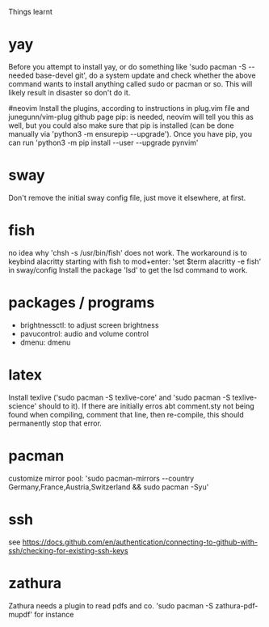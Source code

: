 Things learnt


# yay
Before you attempt to install yay, or do something like 'sudo pacman -S --needed base-devel git', do a system update and check whether the above command wants to install anything called sudo or pacman or so. This will likely result in disaster so don't do it.

#neovim
Install the plugins, according to instructions in plug.vim file and junegunn/vim-plug github page
pip: is needed, neovim will tell you this as well, but you could also make sure that pip is installed (can be done manually via 'python3 -m ensurepip --upgrade'). Once you have pip, you can run 'python3 -m pip install --user --upgrade pynvim'

# sway
Don't remove the initial sway config file, just move it elsewhere, at first.


# fish
no idea why 'chsh -s /usr/bin/fish' does not work. The workaround is to keybind alacritty starting with fish to mod+enter: 'set $term alacritty -e fish' in sway/config
Install the package 'lsd' to get the lsd command to work.

# packages / programs
- brightnessctl: to adjust screen brightness
- pavucontrol: audio and volume control
- dmenu: dmenu

# latex
Install texlive ('sudo pacman -S texlive-core' and 'sudo pacman -S texlive-science' should to it). If there are initially erros abt comment.sty not being found when compiling, comment that line, then re-compile, this should permanently stop that error.

# pacman
customize mirror pool: 
'sudo pacman-mirrors --country Germany,France,Austria,Switzerland && sudo pacman -Syu'

# ssh
see https://docs.github.com/en/authentication/connecting-to-github-with-ssh/checking-for-existing-ssh-keys

# zathura
Zathura needs a plugin to read pdfs and co. 'sudo pacman -S zathura-pdf-mupdf' for instance
